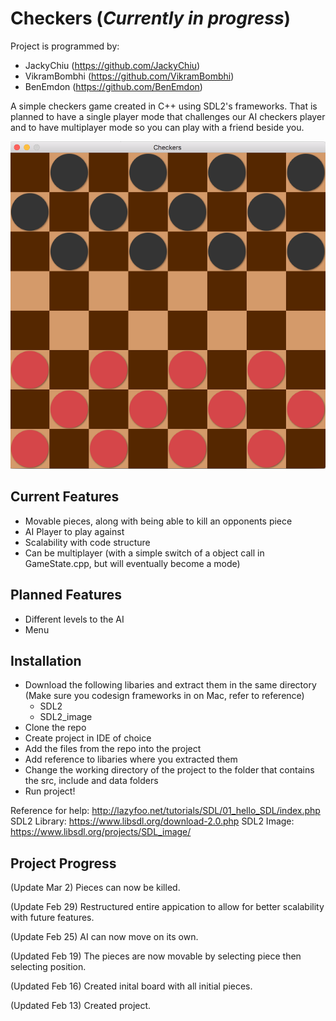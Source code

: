 # Checkers (*Currently in progress*)

Project is programmed by:
- JackyChiu (https://github.com/JackyChiu)
- VikramBombhi (https://github.com/VikramBombhi)
- BenEmdon (https://github.com/BenEmdon)

A simple checkers game created in C++ using SDL2's frameworks. That is planned to have a single player mode that challenges our AI checkers player and to have multiplayer mode so you can play with a friend beside you. 

![alt tag](https://raw.githubusercontent.com/VikramBombhi/Checkers/master/data/CheckersBoard.png)

## Current Features
- Movable pieces, along with being able to kill an opponents piece
- AI Player to play against
- Scalability with code structure
- Can be multiplayer (with a simple switch of a object call in GameState.cpp, but will eventually become a mode)

## Planned Features
- Different levels to the AI
- Menu

## Installation
- Download the following libaries and extract them in the same directory (Make sure you codesign frameworks in on Mac, refer to reference)
    - SDL2
    - SDL2_image
- Clone the repo
- Create project in IDE of choice
- Add the files from the repo into the project
- Add reference to libaries where you extracted them
- Change the working directory of the project to the folder that contains the src, include and data folders
- Run project!

Reference for help: http://lazyfoo.net/tutorials/SDL/01_hello_SDL/index.php
SDL2 Library: https://www.libsdl.org/download-2.0.php
SDL2 Image: https://www.libsdl.org/projects/SDL_image/

## Project Progress
(Update Mar 2)
Pieces can now be killed.

(Update Feb 29)
Restructured entire appication to allow for better scalability with future features.

(Update Feb 25)
AI can now move on its own.

(Updated Feb 19)
The pieces are now movable by selecting piece then selecting position.

(Updated Feb 16)
Created inital board with all initial pieces.

(Updated Feb 13)
Created project.